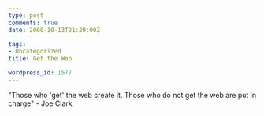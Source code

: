 ```yaml
---
type: post
comments: true
date: 2000-10-13T21:29:00Z

tags:
- Uncategorized
title: Get the Web

wordpress_id: 1577
---
```


"Those who 'get' the web create it. Those who do not get the web are put in charge" - Joe Clark  


